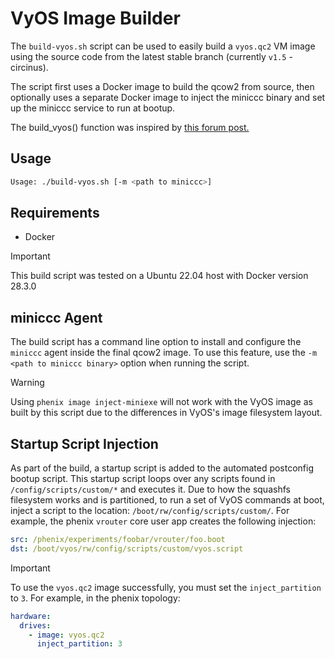 # VyOS Image Builder

The `build-vyos.sh` script can be used to easily build a `vyos.qc2` VM image
using the source code from the latest stable branch (currently `v1.5` -
circinus).

The script first uses a Docker image to build the qcow2 from source, then
optionally uses a separate Docker image to inject the miniccc binary and set
up the miniccc service to run at bootup.

The build_vyos() function was inspired by
[this forum post.](https://forum.vyos.io/t/build-for-qemu-or-vmware/15885/4)

## Usage

```bash
Usage: ./build-vyos.sh [-m <path to miniccc>]
```

## Requirements

- Docker

> [!IMPORTANT]
> This build script was tested on a Ubuntu 22.04 host with Docker version 28.3.0

## miniccc Agent

The build script has a command line option to install and configure the
`miniccc` agent inside the final qcow2 image. To use this feature, use the
`-m <path to miniccc binary>` option when running the script.

> [!WARNING]
> Using `phenix image inject-miniexe` will not work with the VyOS image as built
> by this script due to the differences in VyOS's image filesystem layout.

## Startup Script Injection

As part of the build, a startup script is added to the automated postconfig
bootup script. This startup script loops over any scripts found in
`/config/scripts/custom/*` and executes it. Due to how the squashfs filesystem
works and is partitioned, to run a set of VyOS commands at boot, inject a
script to the location: `/boot/rw/config/scripts/custom/`. For example, the
phenix `vrouter` core user app creates the following injection:

```yaml
src: /phenix/experiments/foobar/vrouter/foo.boot
dst: /boot/vyos/rw/config/scripts/custom/vyos.script
```

> [!IMPORTANT]
> To use the `vyos.qc2` image successfully, you must set the
> `inject_partition` to `3`. For example, in the phenix topology:
>
> ```yaml
> hardware:
>   drives:
>     - image: vyos.qc2
>       inject_partition: 3
> ```
